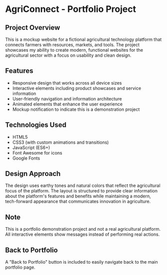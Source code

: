 # AgriConnect - Portfolio Project

## Project Overview

This is a mockup website for a fictional agricultural technology platform that connects farmers with resources, markets, and tools. The project showcases my ability to create modern, functional websites for the agricultural sector with a focus on usability and clean design.

## Features

- Responsive design that works across all device sizes
- Interactive elements including product showcases and service information
- User-friendly navigation and information architecture
- Animated elements that enhance the user experience
- Mockup notification to indicate this is a demonstration project

## Technologies Used

- HTML5
- CSS3 (with custom animations and transitions)
- JavaScript (ES6+)
- Font Awesome for icons
- Google Fonts

## Design Approach

The design uses earthy tones and natural colors that reflect the agricultural focus of the platform. The layout is structured to provide clear information about the platform's features and benefits while maintaining a modern, tech-forward appearance that communicates innovation in agriculture.

## Note

This is a portfolio demonstration project and not a real agricultural platform. All interactive elements show messages instead of performing real actions.

## Back to Portfolio

A "Back to Portfolio" button is included to easily navigate back to the main portfolio page.
